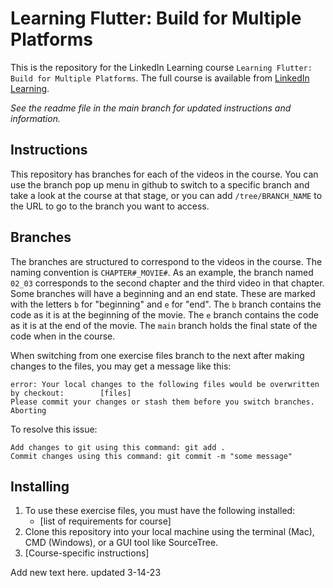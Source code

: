 # Learning Flutter: Build for Multiple Platforms
This is the repository for the LinkedIn Learning course `Learning Flutter: Build for Multiple Platforms`. The full course is available from [LinkedIn Learning][lil-course-url].

_See the readme file in the main branch for updated instructions and information._
## Instructions
This repository has branches for each of the videos in the course. You can use the branch pop up menu in github to switch to a specific branch and take a look at the course at that stage, or you can add `/tree/BRANCH_NAME` to the URL to go to the branch you want to access.

## Branches
The branches are structured to correspond to the videos in the course. The naming convention is `CHAPTER#_MOVIE#`. As an example, the branch named `02_03` corresponds to the second chapter and the third video in that chapter. 
Some branches will have a beginning and an end state. These are marked with the letters `b` for "beginning" and `e` for "end". The `b` branch contains the code as it is at the beginning of the movie. The `e` branch contains the code as it is at the end of the movie. The `main` branch holds the final state of the code when in the course.

When switching from one exercise files branch to the next after making changes to the files, you may get a message like this:

    error: Your local changes to the following files would be overwritten by checkout:        [files]
    Please commit your changes or stash them before you switch branches.
    Aborting

To resolve this issue:
	
    Add changes to git using this command: git add .
	Commit changes using this command: git commit -m "some message"

## Installing
1. To use these exercise files, you must have the following installed:
	- [list of requirements for course]
2. Clone this repository into your local machine using the terminal (Mac), CMD (Windows), or a GUI tool like SourceTree.
3. [Course-specific instructions]

Add new text here. updated 3-14-23

[0]: # (Replace these placeholder URLs with actual course URLs)

[lil-course-url]: https://www.linkedin.com/learning/
[lil-thumbnail-url]: http://

